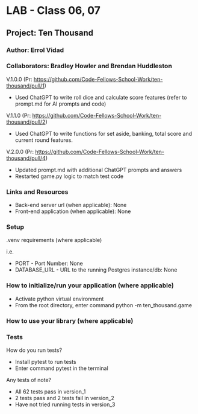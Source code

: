 # LAB - Class 06, 07

## Project: Ten Thousand

### Author: Errol Vidad
### Collaborators: Bradley Howler and Brendan Huddleston
V.1.0.0 (Pr: https://github.com/Code-Fellows-School-Work/ten-thousand/pull/1)
- Used ChatGPT to write roll dice and calculate score features (refer to prompt.md for AI prompts and code)

V.1.1.0 (Pr: https://github.com/Code-Fellows-School-Work/ten-thousand/pull/2)
- Used ChatGPT to write functions for set aside, banking, total score and current round features.

V.2.0.0 (Pr: https://github.com/Code-Fellows-School-Work/ten-thousand/pull/4)
- Updated prompt.md with additional ChatGPT prompts and answers
- Restarted game.py logic to match test code

### Links and Resources
- Back-end server url (when applicable): None
- Front-end application (when applicable): None

### Setup
.venv requirements (where applicable)

i.e.

- PORT - Port Number: None
- DATABASE_URL - URL to the running Postgres instance/db: None

### How to initialize/run your application (where applicable)
- Activate python virtual environment
- From the root directory, enter command python -m ten_thousand.game

### How to use your library (where applicable)
### Tests
How do you run tests?

- Install pytest to run tests
- Enter command pytest in the terminal

Any tests of note?
- All 62 tests pass in version_1
- 2 tests pass and 2 tests fail in version_2
- Have not tried running tests in version_3
